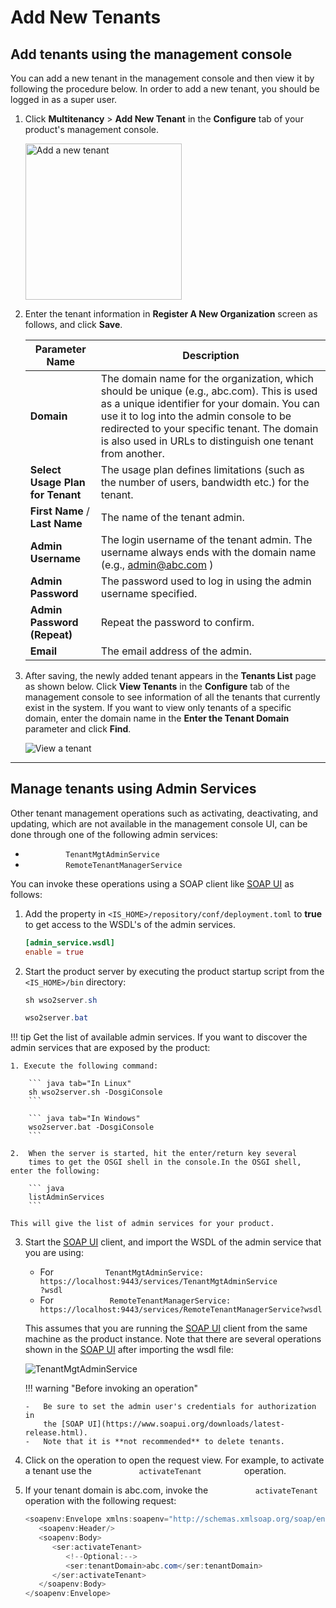 # Add New Tenants

## Add tenants using the management console

You can add a new tenant in the management console and then view it by
following the procedure below. In order to add a new tenant, you should
be logged in as a super user.

1.  Click **Multitenancy** > **Add New Tenant** in the **Configure** tab of your product's
    management console.

    <img src="../../../assets/img/guides/add-new-tenant.png" width="250" alt="Add a new tenant">

2.  Enter the tenant information in **Register A New Organization**
    screen as follows, and click **Save**.

    | Parameter Name                   | Description                                                                                                                                                                                                                                                                                       |
    |----------------------------------|---------------------------------------------------------------------------------------------------------------------------------------------------------------------------------------------------------------------------------------------------------------------------------------------------|
    | **Domain**                       | The domain name for the organization, which should be unique (e.g., abc.com). This is used as a unique identifier for your domain. You can use it to log into the admin console to be redirected to your specific tenant. The domain is also used in URLs to distinguish one tenant from another. |
    | **Select Usage Plan for Tenant** | The usage plan defines limitations (such as the number of users, bandwidth etc.) for the tenant.                                                                                                                                                                                                  |
    | **First Name** / **Last Name**   | The name of the tenant admin.                                                                                                                                                                                                                                                                     |
    | **Admin Username**               | The login username of the tenant admin. The username always ends with the domain name (e.g., admin@abc.com )                                                                                                                                                                                      |
    | **Admin Password**               | The password used to log in using the admin username specified.                                                                                                                                                                                                                                   |
    | **Admin Password (Repeat)**      | Repeat the password to confirm.                                                                                                                                                                                                                                                                   |
    | **Email**                        | The email address of the admin.                                                                                                                                                                                                                                                                   |

3.  After saving, the newly added tenant appears in the **Tenants List**
    page as shown below. Click **View Tenants** in the **Configure** tab
    of the management console to see information of all the tenants that
    currently exist in the system. If you want to view only tenants of a
    specific domain, enter the domain name in the **Enter the Tenant
    Domain** parameter and click **Find**.  
    
    ![View a tenant](../../../assets/img/guides/view-tenant.png) 

---

## Manage tenants using Admin Services

Other tenant management operations such as activating, deactivating, and
updating, which are not available in the management console UI, can be
done through one of the following admin services:

-   `          TenantMgtAdminService         `
-   `          RemoteTenantManagerService         `

You can invoke these operations using a SOAP client like [SOAP UI](https://www.soapui.org/downloads/latest-release.html) as
follows:

1.  Add the property in `<IS_HOME>/repository/conf/deployment.toml` to
    **true** to get access to the WSDL's of the admin services.
    
    ``` toml  
    [admin_service.wsdl]
    enable = true
    ```
2.  Start the product server by executing the product startup script
    from the ` <IS_HOME>/bin ` directory:

    
    ``` java tab="In Linux"
    sh wso2server.sh
    ```

    ``` java tab="In Windows"
    wso2server.bat
    ```

!!! tip 
    Get the list of available admin services. 
    If you want to discover the admin services that are exposed by the
    product: 

    1. Execute the following command:
            
        ``` java tab="In Linux"
        sh wso2server.sh -DosgiConsole
        ```

        ``` java tab="In Windows"
        wso2server.bat -DosgiConsole
        ```

    2.  When the server is started, hit the enter/return key several
        times to get the OSGI shell in the console.In the OSGI shell, enter the following:
            
        ``` java
        listAdminServices
        ```
    
    This will give the list of admin services for your product.


3.  Start the [SOAP UI](https://www.soapui.org/downloads/latest-release.html) client, and import the WSDL of the admin service
    that you are using:

    -   For
        `            TenantMgtAdminService:                                                      https://localhost:9443/services/TenantMgtAdminService                           `
        `                           ?wsdl                         `
    -   For
        `             RemoteTenantManagerService:                           https://localhost:9443/services/RemoteTenantManagerService?wsdl                         `

    This assumes that you are running the [SOAP UI](https://www.soapui.org/downloads/latest-release.html) client from the same
    machine as the product instance. Note that there are several
    operations shown in the [SOAP UI](https://www.soapui.org/downloads/latest-release.html) after importing the wsdl file:

    ![TenantMgtAdminService](../../../assets/img/guides/tenant-soap-ui.png) 

    !!! warning "Before invoking an operation"
    
        -   Be sure to set the admin user's credentials for authorization in
            the [SOAP UI](https://www.soapui.org/downloads/latest-release.html).
        -   Note that it is **not recommended** to delete tenants.
    

4.  Click on the operation to open the request view. For example, to
    activate a tenant use the `           activateTenant          `
    operation.

5.  If your tenant domain is abc.com, invoke the
    `           activateTenant          ` operation with the following
    request:

    ``` java
    <soapenv:Envelope xmlns:soapenv="http://schemas.xmlsoap.org/soap/envelope/" xmlns:ser="http://services.mgt.tenant.carbon.wso2.org">
       <soapenv:Header/>
       <soapenv:Body>
          <ser:activateTenant>
             <!--Optional:-->
             <ser:tenantDomain>abc.com</ser:tenantDomain>
          </ser:activateTenant>
       </soapenv:Body>
    </soapenv:Envelope>
    ```
    